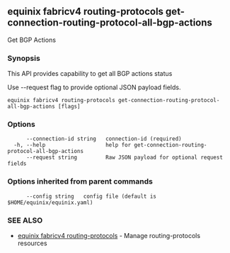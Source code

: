 ## equinix fabricv4 routing-protocols get-connection-routing-protocol-all-bgp-actions

Get BGP Actions

### Synopsis

This API provides capability to get all BGP actions status

Use --request flag to provide optional JSON payload fields.

```
equinix fabricv4 routing-protocols get-connection-routing-protocol-all-bgp-actions [flags]
```

### Options

```
      --connection-id string   connection-id (required)
  -h, --help                   help for get-connection-routing-protocol-all-bgp-actions
      --request string         Raw JSON payload for optional request fields
```

### Options inherited from parent commands

```
      --config string   config file (default is $HOME/equinix/equinix.yaml)
```

### SEE ALSO

* [equinix fabricv4 routing-protocols](equinix_fabricv4_routing-protocols.md)	 - Manage routing-protocols resources

